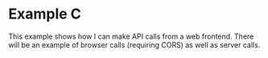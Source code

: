 # Example C

This example shows how I can make API calls from a web frontend. There will be an example of browser calls (requiring CORS) as well as server calls.